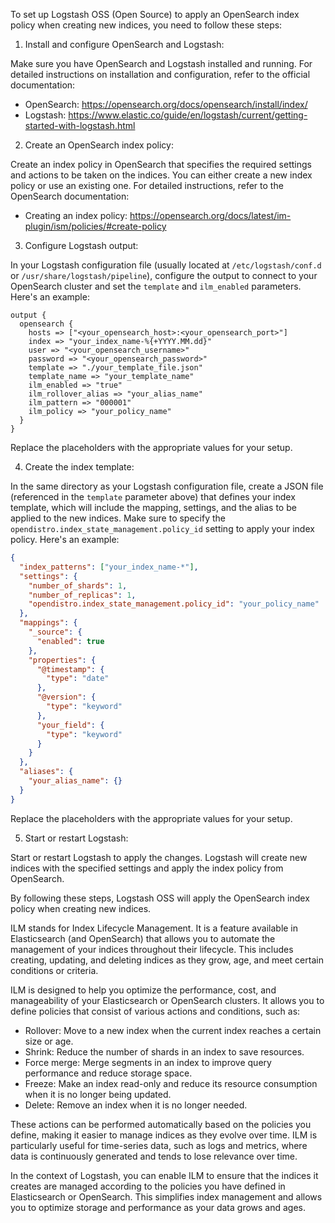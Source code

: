 To set up Logstash OSS (Open Source) to apply an OpenSearch index policy when creating new indices, you need to follow these steps:

1. Install and configure OpenSearch and Logstash:

Make sure you have OpenSearch and Logstash installed and running. For detailed instructions on installation and configuration, refer to the official documentation:

- OpenSearch: https://opensearch.org/docs/opensearch/install/index/
- Logstash: https://www.elastic.co/guide/en/logstash/current/getting-started-with-logstash.html

2. Create an OpenSearch index policy:

Create an index policy in OpenSearch that specifies the required settings and actions to be taken on the indices. You can either create a new index policy or use an existing one. For detailed instructions, refer to the OpenSearch documentation:

- Creating an index policy: https://opensearch.org/docs/latest/im-plugin/ism/policies/#create-policy

3. Configure Logstash output:

In your Logstash configuration file (usually located at `/etc/logstash/conf.d` or `/usr/share/logstash/pipeline`), configure the output to connect to your OpenSearch cluster and set the `template` and `ilm_enabled` parameters. Here's an example:

```
output {
  opensearch {
    hosts => ["<your_opensearch_host>:<your_opensearch_port>"]
    index => "your_index_name-%{+YYYY.MM.dd}"
    user => "<your_opensearch_username>"
    password => "<your_opensearch_password>"
    template => "./your_template_file.json"
    template_name => "your_template_name"
    ilm_enabled => "true"
    ilm_rollover_alias => "your_alias_name"
    ilm_pattern => "000001"
    ilm_policy => "your_policy_name"
  }
}
```

Replace the placeholders with the appropriate values for your setup.

4. Create the index template:

In the same directory as your Logstash configuration file, create a JSON file (referenced in the `template` parameter above) that defines your index template, which will include the mapping, settings, and the alias to be applied to the new indices. Make sure to specify the `opendistro.index_state_management.policy_id` setting to apply your index policy. Here's an example:

```json
{
  "index_patterns": ["your_index_name-*"],
  "settings": {
    "number_of_shards": 1,
    "number_of_replicas": 1,
    "opendistro.index_state_management.policy_id": "your_policy_name"
  },
  "mappings": {
    "_source": {
      "enabled": true
    },
    "properties": {
      "@timestamp": {
        "type": "date"
      },
      "@version": {
        "type": "keyword"
      },
      "your_field": {
        "type": "keyword"
      }
    }
  },
  "aliases": {
    "your_alias_name": {}
  }
}
```

Replace the placeholders with the appropriate values for your setup.

5. Start or restart Logstash:

Start or restart Logstash to apply the changes. Logstash will create new indices with the specified settings and apply the index policy from OpenSearch.

By following these steps, Logstash OSS will apply the OpenSearch index policy when creating new indices.

ILM stands for Index Lifecycle Management. It is a feature available in Elasticsearch (and OpenSearch) that allows you to automate the management of your indices throughout their lifecycle. This includes creating, updating, and deleting indices as they grow, age, and meet certain conditions or criteria.

ILM is designed to help you optimize the performance, cost, and manageability of your Elasticsearch or OpenSearch clusters. It allows you to define policies that consist of various actions and conditions, such as:

- Rollover: Move to a new index when the current index reaches a certain size or age.
- Shrink: Reduce the number of shards in an index to save resources.
- Force merge: Merge segments in an index to improve query performance and reduce storage space.
- Freeze: Make an index read-only and reduce its resource consumption when it is no longer being updated.
- Delete: Remove an index when it is no longer needed.

These actions can be performed automatically based on the policies you define, making it easier to manage indices as they evolve over time. ILM is particularly useful for time-series data, such as logs and metrics, where data is continuously generated and tends to lose relevance over time.

In the context of Logstash, you can enable ILM to ensure that the indices it creates are managed according to the policies you have defined in Elasticsearch or OpenSearch. This simplifies index management and allows you to optimize storage and performance as your data grows and ages.